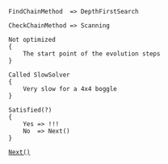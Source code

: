 ```
FindChainMethod  => DepthFirstSearch

CheckChainMethod => Scanning

Not optimized
{
    The start point of the evolution steps
}

Called SlowSolver
{    
    Very slow for a 4x4 boggle
}
```
```
Satisfied(?)
{
    Yes => !!!
    No  => Next()
}
```
[`Next()`](https://github.com/tafo/BoggleSolver/tree/BinarySolver)
